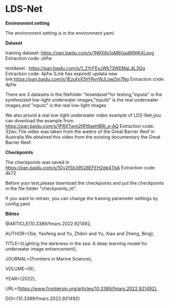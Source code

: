 # LDS-Net
**Environment setting**

The environment setting is in the environment.yaml.  

**Dataset**

training dataset: https://pan.baidu.com/s/1NRX8s1qM6Gad8INjK4Lqxg Extraction code: uhfw 


testdaset : https://pan.baidu.com/s/1_2YrFEyJWk73WEMaL4L3Qg Extraction code: 4pfw (Link has expired)
updata new link:https://pan.baidu.com/s/1EzufxX5hYRyrWJLowZm7Ng Extraction code: 4pfw 

There are 3 datasets in the filefolder "tesetdaset"for testing,"inputa" is the synthesized low-light underwater images,"inputb" is the real underwater images,and "inputc" is the real low-light images


We also provid a real low-light underwater video example of LDS-Net,you can download the example from https://pan.baidu.com/s/1PRXTwm2tR16eeHBRI_e-AQ Extraction code: 32wc.The video was taken from the waters of the Great Barrier Reef in Australia.We obtained this video from the existing documentary the Great Barrier Reef.


**Checkpoints**

The checkpoints was saved in https://pan.baidu.com/s/1Oy2f5b39528EFEH2de4TbA Extraction code: 4k72 


Before your test,please download the checkpoints and put the checkpoints in the file folder "checkpoints_nt".


If you want to retrain, you can change the training parameter settings by config.yaml

**Bibtex**

@ARTICLE{10.3389/fmars.2022.921492,
  
AUTHOR={Xie, Yaofeng and Yu, Zhibin and Yu, Xiao and Zheng, Bing},   
  
TITLE={Lighting the darkness in the sea: A deep learning model for underwater image enhancement},      
 
JOURNAL={Frontiers in Marine Science},      
 
VOLUME={9},           
 
YEAR={2022},      
   
URL={https://www.frontiersin.org/articles/10.3389/fmars.2022.921492},       
 
DOI={10.3389/fmars.2022.921492}
